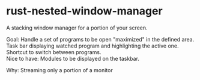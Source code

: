 # rust-nested-window-manager

A stacking window manager for a portion of your screen.  

Goal:
Handle a set of programs to be open "maximized" in the defined area.  
Task bar displaying watched program and highlighting the active one.  
Shortcut to switch between programs.  
Nice to have: Modules to be displayed on the taskbar.  

Why:
Streaming only a portion of a monitor

